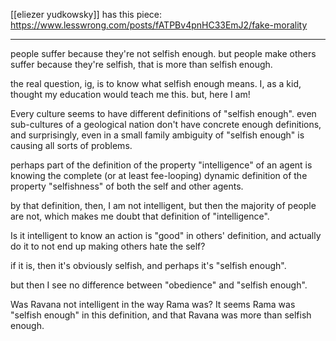 [[eliezer yudkowsky]] has this piece: https://www.lesswrong.com/posts/fATPBv4pnHC33EmJ2/fake-morality




___

people suffer because they're not selfish enough. but people make others suffer because they're selfish, that is more than selfish enough.

the real question, ig, is to know what selfish enough means. I, as a kid, thought my education would teach me this. but, here I am!

Every culture seems to have different definitions of "selfish enough". even sub-cultures of a geological nation don't have concrete enough definitions, and surprisingly, even in a small family ambiguity of "selfish enough" is causing all sorts of problems.

perhaps part of the definition of the property "intelligence" of an agent is knowing the complete (or at least fee-looping) dynamic definition of the property "selfishness" of both the self and other agents.

by that definition, then, I am not intelligent, but then the majority of people are not, which makes me doubt that definition of "intelligence".  

Is it intelligent to know an action is "good" in others' definition, and actually do it to not end up making others hate the self?

if it is, then it's obviously selfish, and perhaps it's "selfish enough".

but then I see no difference between "obedience" and "selfish enough".

Was Ravana not intelligent in the way Rama was?
It seems Rama was "selfish enough" in this definition, and that Ravana was more than selfish enough.

